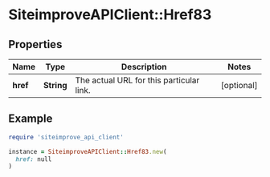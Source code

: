 # SiteimproveAPIClient::Href83

## Properties

| Name | Type | Description | Notes |
| ---- | ---- | ----------- | ----- |
| **href** | **String** | The actual URL for this particular link. | [optional] |

## Example

```ruby
require 'siteimprove_api_client'

instance = SiteimproveAPIClient::Href83.new(
  href: null
)
```

